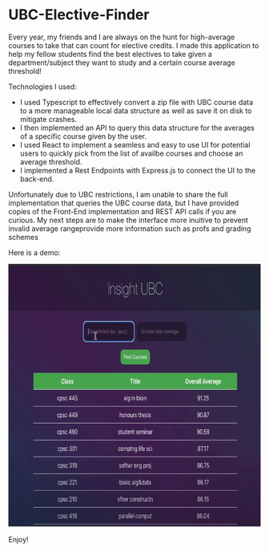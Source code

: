 # UBC-Elective-Finder

Every year, my friends and I are always on the hunt for high-average courses to take that can count for elective credits. I made this application to help my fellow students find the best electives to take given a department/subject they want to study and a certain course average threshold!

Technologies I used:
* I used Typescript to effectively convert a zip file with UBC course data to a more manageable local data structure as well as save it on disk to mitigate crashes.
* I then implemented an API to query this data structure for the averages of a specific course given by the user.
* I used React to implement a seamless and easy to use UI for potential users to quickly pick from the list of availbe courses and choose an average threshold.
* I implemented a Rest Endpoints with Express.js to connect the UI to the back-end.

Unfortunately due to UBC restrictions, I am unable to share the full implementation that queries the UBC course data, but I have provided copies of the Front-End implementation and REST API calls if you are curious. My next steps are to make the interface more inuitive to prevent invalid average rangeprovide more information such as profs and grading schemes

Here is a demo: 

<img src="./Demo.gif" alt="screen-gif" width="714" height="524">

Enjoy!

